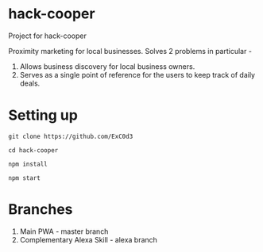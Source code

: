 # hack-cooper
Project for hack-cooper

Proximity marketing for local businesses.
Solves 2 problems in particular - 
1) Allows business discovery for local business owners.
2) Serves as a single point of reference for the users to keep track of daily deals.

# Setting up
`git clone https://github.com/ExC0d3`

`cd hack-cooper`

`npm install`

`npm start`

# Branches

1) Main PWA - master branch
2) Complementary Alexa Skill - alexa branch

